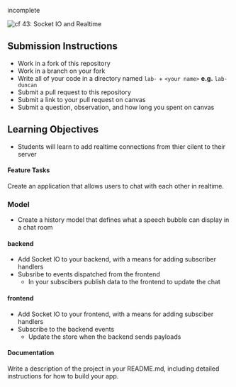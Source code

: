 incomplete







![cf](http://i.imgur.com/7v5ASc8.png) 43: Socket IO and Realtime

## Submission Instructions
* Work in a fork of this repository
* Work in a branch on your fork
* Write all of your code in a directory named `lab-` + `<your name>` **e.g.** `lab-duncan`
* Submit a pull request to this repository
* Submit a link to your pull request on canvas
* Submit a question, observation, and how long you spent on canvas 
  
## Learning Objectives  
* Students will learn to add realtime connections from thier cilent to their server

#### Feature Tasks  
Create an application that allows users to chat with each other in realtime.

### Model 
* Create a history model that defines what a speech bubble can display in a chat room

#### backend
* Add Socket IO to your backend, with a means for adding subscriber handlers 
* Subsribe to events dispatched from the frontend
  * In your subscibers publish data to the frontend to update the chat

#### frontend 
* Add Socket IO to your frontend, with a means for adding subsciber handlers
* Subscribe to the backend events
  * Update the store when the backend sends payloads

#### Documentation  
Write a description of the project in your README.md, including detailed
instructions for how to build your app. 

